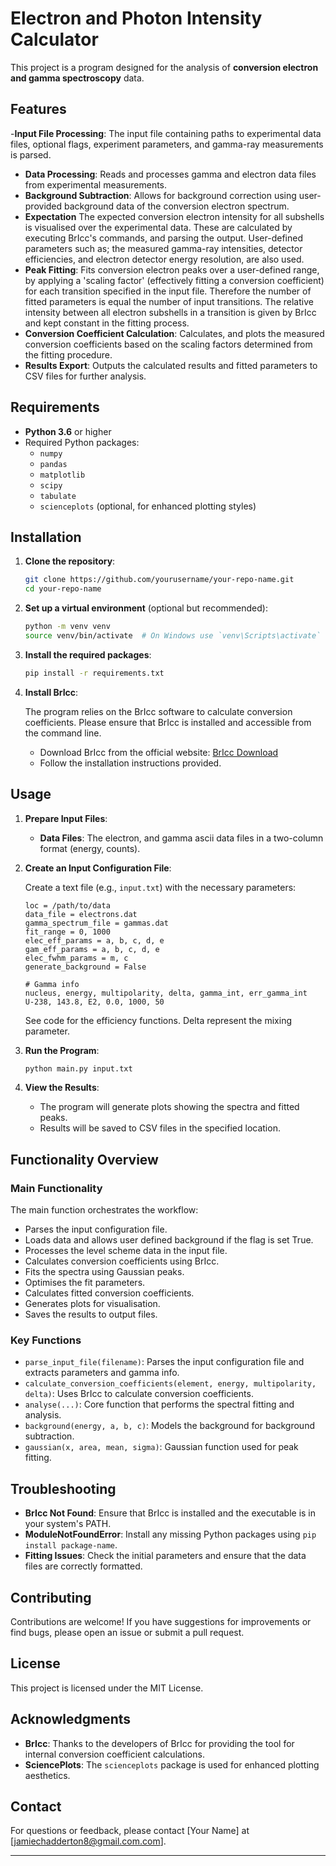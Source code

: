 
# Electron and Photon Intensity Calculator

This project is a program designed for the analysis of **conversion electron and gamma spectroscopy** data. 
## Features

-**Input File Processing**: The input file containing paths to experimental data files, optional flags, experiment parameters, and gamma-ray measurements is parsed.
- **Data Processing**: Reads and processes gamma and electron data files from experimental measurements.
- **Background Subtraction**: Allows for background correction using user-provided background data of the conversion electron spectrum.
- **Expectation** The expected conversion electron intensity for all subshells is visualised over the experimental data. These are calculated by executing BrIcc's commands, and parsing the output. User-defined parameters such as; the measured gamma-ray intensities, detector efficiencies, and electron detector energy resolution, are also used.
- **Peak Fitting**: Fits conversion electron peaks over a user-defined range, by applying a 'scaling factor' (effectively fitting a conversion coefficient) for each transition specified in the input file. Therefore the number of fitted parameters is equal the number of input transitions. The relative intensity between all electron subshells in a transition is given by BrIcc and kept constant in the fitting process.
- **Conversion Coefficient Calculation**: Calculates, and plots the measured conversion coefficients based on the scaling factors determined from the fitting procedure.
- **Results Export**: Outputs the calculated results and fitted parameters to CSV files for further analysis.

## Requirements

- **Python 3.6** or higher
- Required Python packages:
  - `numpy`
  - `pandas`
  - `matplotlib`
  - `scipy`
  - `tabulate`
  - `scienceplots` (optional, for enhanced plotting styles)

## Installation

1. **Clone the repository**:

   ```bash
   git clone https://github.com/yourusername/your-repo-name.git
   cd your-repo-name
   ```

2. **Set up a virtual environment** (optional but recommended):

   ```bash
   python -m venv venv
   source venv/bin/activate  # On Windows use `venv\Scripts\activate`
   ```

3. **Install the required packages**:

   ```bash
   pip install -r requirements.txt
   ```

4. **Install BrIcc**:

   The program relies on the BrIcc software to calculate conversion coefficients. Please ensure that BrIcc is installed and accessible from the command line.

   - Download BrIcc from the official website: [BrIcc Download](https://www.nndc.bnl.gov/bricc/)
   - Follow the installation instructions provided.

## Usage

1. **Prepare Input Files**:

   - **Data Files**: The electron, and gamma ascii data files in a two-column format (energy, counts).

2. **Create an Input Configuration File**:

   Create a text file (e.g., `input.txt`) with the necessary parameters:

   ```
   loc = /path/to/data
   data_file = electrons.dat
   gamma_spectrum_file = gammas.dat
   fit_range = 0, 1000
   elec_eff_params = a, b, c, d, e
   gam_eff_params = a, b, c, d, e
   elec_fwhm_params = m, c 
   generate_background = False

   # Gamma info
   nucleus, energy, multipolarity, delta, gamma_int, err_gamma_int
   U-238, 143.8, E2, 0.0, 1000, 50
   ```
   See code for the efficiency functions. Delta represent the mixing parameter.

3. **Run the Program**:

   ```bash
   python main.py input.txt
   ```

4. **View the Results**:

   - The program will generate plots showing the spectra and fitted peaks.
   - Results will be saved to CSV files in the specified location.

## Functionality Overview

### Main Functionality

The main function orchestrates the workflow:

- Parses the input configuration file.
- Loads data and allows user defined background if the flag is set True.
- Processes the level scheme data in the input file.
- Calculates conversion coefficients using BrIcc.
- Fits the spectra using Gaussian peaks.
- Optimises the fit parameters.
- Calculates fitted conversion coefficients.
- Generates plots for visualisation.
- Saves the results to output files.

### Key Functions

- `parse_input_file(filename)`: Parses the input configuration file and extracts parameters and gamma info.
- `calculate_conversion_coefficients(element, energy, multipolarity, delta)`: Uses BrIcc to calculate conversion coefficients.
- `analyse(...)`: Core function that performs the spectral fitting and analysis.
- `background(energy, a, b, c)`: Models the background for background subtraction.
- `gaussian(x, area, mean, sigma)`: Gaussian function used for peak fitting.

## Troubleshooting

- **BrIcc Not Found**: Ensure that BrIcc is installed and the executable is in your system's PATH.
- **ModuleNotFoundError**: Install any missing Python packages using `pip install package-name`.
- **Fitting Issues**: Check the initial parameters and ensure that the data files are correctly formatted.

## Contributing

Contributions are welcome! If you have suggestions for improvements or find bugs, please open an issue or submit a pull request.

## License

This project is licensed under the MIT License.

## Acknowledgments

- **BrIcc**: Thanks to the developers of BrIcc for providing the tool for internal conversion coefficient calculations.
- **SciencePlots**: The `scienceplots` package is used for enhanced plotting aesthetics.

## Contact

For questions or feedback, please contact [Your Name] at [jamiechadderton8@gmail.com.com].

---
